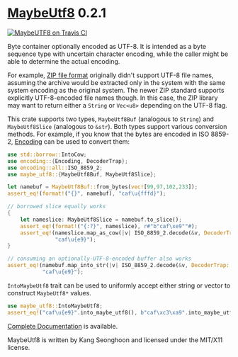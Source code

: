 [MaybeUtf8][doc] 0.2.1
======================

[![MaybeUTF8 on Travis CI][travis-image]][travis]

[travis-image]: https://travis-ci.org/lifthrasiir/rust-maybe_utf8.png
[travis]: https://travis-ci.org/lifthrasiir/rust-maybe_utf8

Byte container optionally encoded as UTF-8.
It is intended as a byte sequence type with uncertain character encoding,
while the caller might be able to determine the actual encoding.

For example, [ZIP file format](https://en.wikipedia.org/wiki/Zip_%28file_format%29)
originally didn't support UTF-8 file names,
assuming the archive would be extracted only in the system
with the same system encoding as the original system.
The newer ZIP standard supports explicitly UTF-8-encoded file names though.
In this case, the ZIP library may want to return either a `String` or `Vec<u8>`
depending on the UTF-8 flag.

This crate supports two types,
`MaybeUtf8Buf` (analogous to `String`) and `MaybeUtf8Slice` (analogous to `&str`).
Both types support various conversion methods.
For example, if you know that the bytes are encoded in ISO 8859-2,
[Encoding](https://github.com/lifthrasiir/rust-encoding/) can be used to convert them:

```rust
use std::borrow::IntoCow;
use encoding::{Encoding, DecoderTrap};
use encoding::all::ISO_8859_2;
use maybe_utf8::{MaybeUtf8Buf, MaybeUtf8Slice};

let namebuf = MaybeUtf8Buf::from_bytes(vec![99,97,102,233]);
assert_eq!(format!("{}", namebuf), "caf\u{fffd}");

// borrowed slice equally works
{
    let nameslice: MaybeUtf8Slice = namebuf.to_slice();
    assert_eq!(format!("{:?}", nameslice), r#"b"caf\xe9""#);
    assert_eq!(nameslice.map_as_cow(|v| ISO_8859_2.decode(&v, DecoderTrap::Replace).unwrap()),
               "caf\u{e9}");
}

// consuming an optionally-UTF-8-encoded buffer also works
assert_eq!(namebuf.map_into_str(|v| ISO_8859_2.decode(&v, DecoderTrap::Replace).unwrap()),
           "caf\u{e9}");
```

`IntoMaybeUtf8` trait can be used to uniformly accept either string or vector
to construct `MaybeUtf8*` values.

```rust
use maybe_utf8::IntoMaybeUtf8;
assert_eq!("caf\u{e9}".into_maybe_utf8(), b"caf\xc3\xa9".into_maybe_utf8());
```

[Complete Documentation][doc] is available.

MaybeUtf8 is written by Kang Seonghoon and licensed under the MIT/X11 license.

[doc]: https://lifthrasiir.github.io/rust-maybe_utf8/

